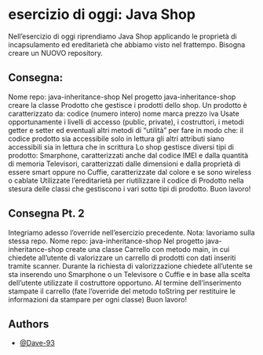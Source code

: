 # esercizio di oggi: Java Shop

Nell’esercizio di oggi riprendiamo Java Shop applicando le proprietà di incapsulamento ed ereditarietà che abbiamo visto nel frattempo.
Bisogna creare un NUOVO repository.

## Consegna:

Nome repo: java-inheritance-shop Nel progetto java-inheritance-shop creare la classe Prodotto che gestisce i prodotti dello shop.
Un prodotto è caratterizzato da:
codice (numero intero)
nome
marca
prezzo
iva
Usate opportunamente i livelli di accesso (public, private), i costruttori, i metodi getter e setter ed eventuali altri metodi di “utilità” per fare in modo che:
il codice prodotto sia accessibile solo in lettura
gli altri attributi siano accessibili sia in lettura che in scrittura
Lo shop gestisce diversi tipi di prodotto:
Smarphone, caratterizzati anche dal codice IMEI e dalla quantità di memoria
Televisori, caratterizzati dalle dimensioni e dalla proprietà di essere smart oppure no
Cuffie, caratterizzate dal colore e se sono wireless o cablate
Utilizzate l’ereditarietà per riutilizzare il codice di Prodotto nella stesura delle classi che gestiscono i vari sotto tipi di prodotto.
Buon lavoro!

## Consegna Pt. 2

Integriamo adesso l’override nell’esercizio precedente.
Nota: lavoriamo sulla stessa repo.
Nome repo: java-inheritance-shop
Nel progetto java-inheritance-shop create una classe Carrello con metodo main, in cui chiedete all’utente di valorizzare un carrello di prodotti con dati inseriti tramite scanner.
Durante la richiesta di valorizzazione chiedete all’utente se sta inserendo uno Smarphone o un Televisore o Cuffie e in base alla scelta dell’utente utilizzate il costruttore opportuno.
Al termine dell’inserimento stampate il carrello (fate l’override del metodo toString per restituire le informazioni da stampare per ogni classe) Buon lavoro!

## Authors

- [@Dave-93](https://www.github.com/Dave-93)